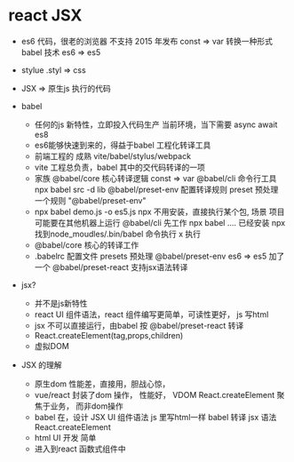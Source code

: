 # react JSX

- es6 代码，很老的浏览器 不支持 2015 年发布
  const => var
  转换一种形式 
  babel 技术
  es6 => es5 
- stylue 
  .styl => css
- JSX => 原生js 执行的代码

- babel 
  - 任何的js 新特性，立即投入代码生产
    当前环境，当下需要
    async await es8
  - es6能够快速到来的，得益于babel 工程化转译工具 
  - 前端工程的 成熟 vite/babel/stylus/webpack
  - vite 工程总负责，babel 其中的交代码转译的一项
  - 家族 
    @babel/core 核心转译逻辑 const => var 
    @babel/cli 命令行工具 npx babel src -d lib
    @babel/preset-env 配置转译规则
    preset 预处理  一个规则   "@babel/preset-env"
  - npx babel demo.js -o es5.js
    npx 不用安装，直接执行某个包,
    场景 项目可能要在其他机器上运行
    @babel/cli 先工作 npx babel ....
    已经安装 npx 找到node_moudles/.bin/babel 命令执行 
    x 执行
  - @babel/core 核心的转译工作
  - .babelrc 配置文件
    presets 预处理 @babel/preset-env es6 => es5
    加了一个 @babel/preset-react  支持jsx语法转译

- jsx?
  - 并不是js新特性
  - react UI 组件语法，react 组件编写更简单，可读性更好，
    js 写html
  - jsx 不可以直接运行，由babel 按 @babel/preset-react 转译
  - React.createElement(tag,props,children)
  - 虚拟DOM

- JSX 的理解
  - 原生dom 性能差，直接用，胆战心惊，
  - vue/react 封装了dom 操作， 性能好， VDOM 
    React.createElement
    聚焦于业务， 而非dom操作
  - babel 在，设计 JSX UI 组件语法 js 里写html一样
    babel 转译 jsx 语法 React.createElement
  - html UI 开发 简单
  - 进入到react 函数式组件中 